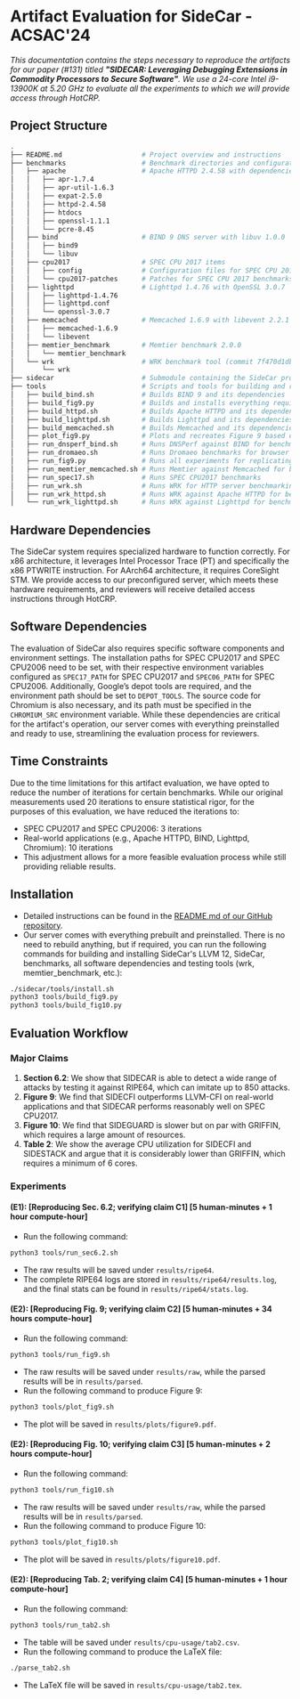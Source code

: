 # Artifact Evaluation for SideCar - ACSAC'24

_This documentation contains the steps necessary to reproduce the artifacts for our paper (#131) titled **"SIDECAR: Leveraging Debugging Extensions in Commodity Processors to Secure Software"**.
We use a 24-core Intel i9-13900K at 5.20 GHz to evaluate all the experiments to which we will provide access through HotCRP._

## Project Structure

```bash
.
├── README.md                    # Project overview and instructions
├── benchmarks                   # Benchmark directories and configurations
│   ├── apache                   # Apache HTTPD 2.4.58 with dependencies
│   │   ├── apr-1.7.4
│   │   ├── apr-util-1.6.3
│   │   ├── expat-2.5.0
│   │   ├── httpd-2.4.58
│   │   ├── htdocs
│   │   ├── openssl-1.1.1
│   │   └── pcre-8.45
│   ├── bind                     # BIND 9 DNS server with libuv 1.0.0
│   │   ├── bind9
│   │   └── libuv
│   ├── cpu2017                  # SPEC CPU 2017 items
│   │   ├── config               # Configuration files for SPEC CPU 2017
│   │   └── cpu2017-patches      # Patches for SPEC CPU 2017 benchmarks
│   ├── lighttpd                 # Lighttpd 1.4.76 with OpenSSL 3.0.7
│   │   ├── lighttpd-1.4.76
│   │   ├── lighttpd.conf
│   │   └── openssl-3.0.7
│   ├── memcached                # Memcached 1.6.9 with libevent 2.2.1
│   │   ├── memcached-1.6.9
│   │   └── libevent
│   ├── memtier_benchmark        # Memtier benchmark 2.0.0
│   │   └── memtier_benchmark
│   └── wrk                      # WRK benchmark tool (commit 7f470d1db)
│       └── wrk
├── sidecar                      # Submodule containing the SideCar project
├── tools                        # Scripts and tools for building and running experiments
│   ├── build_bind.sh            # Builds BIND 9 and its dependencies
│   ├── build_fig9.py            # Builds and installs everything required for running the Fig. 9 experiments
│   ├── build_httpd.sh           # Builds Apache HTTPD and its dependencies
│   ├── build_lighttpd.sh        # Builds Lighttpd and its dependencies
│   ├── build_memcached.sh       # Builds Memcached and its dependencies
│   ├── plot_fig9.py             # Plots and recreates Figure 9 based on the results
│   ├── run_dnsperf_bind.sh      # Runs DNSPerf against BIND for benchmarking
│   ├── run_dromaeo.sh           # Runs Dromaeo benchmarks for browser performance testing
│   ├── run_fig9.py              # Runs all experiments for replicating Figure 9
│   ├── run_memtier_memcached.sh # Runs Memtier against Memcached for benchmarking
│   ├── run_spec17.sh            # Runs SPEC CPU2017 benchmarks
│   ├── run_wrk.sh               # Runs WRK for HTTP server benchmarking
│   ├── run_wrk_httpd.sh         # Runs WRK against Apache HTTPD for benchmarking
│   └── run_wrk_lighttpd.sh      # Runs WRK against Lighttpd for benchmarking
```

## Hardware Dependencies

The SideCar system requires specialized hardware to function correctly. For x86 architecture, it leverages Intel Processor Trace (PT) and specifically the x86 PTWRITE instruction. For AArch64 architecture, it requires CoreSight STM. We provide access to our preconfigured server, which meets these hardware requirements, and reviewers will receive detailed access instructions through HotCRP.

## Software Dependencies

The evaluation of SideCar also requires specific software components and environment settings. The installation paths for SPEC CPU2017 and SPEC CPU2006 need to be set, with their respective environment variables configured as `SPEC17_PATH` for SPEC CPU2017 and `SPEC06_PATH` for SPEC CPU2006. Additionally, Google’s depot tools are required, and the environment path should be set to `DEPOT_TOOLS`. The source code for Chromium is also necessary, and its path must be specified in the `CHROMIUM_SRC` environment variable. While these dependencies are critical for the artifact's operation, our server comes with everything preinstalled and ready to use, streamlining the evaluation process for reviewers.

## Time Constraints

Due to the time limitations for this artifact evaluation,
we have opted to reduce the number of iterations for certain benchmarks.
While our original measurements used 20 iterations to ensure statistical rigor,
for the purposes of this evaluation, we have reduced the iterations to:

- SPEC CPU2017 and SPEC CPU2006: 3 iterations
- Real-world applications (e.g., Apache HTTPD, BIND, Lighttpd, Chromium): 10 iterations
- This adjustment allows for a more feasible evaluation process while still providing reliable results.

## Installation

- Detailed instructions can be found in the [README.md of our GitHub repository](https://github.com/stevens-s3lab/sidecar).
- Our server comes with everything prebuilt and preinstalled. There is no need to rebuild anything, but if required, you can run the following commands for building and installing SideCar's LLVM 12, SideCar, benchmarks, all software dependencies and testing tools (wrk, memtier_benchmark, etc.):

```bash
./sidecar/tools/install.sh
python3 tools/build_fig9.py
python3 tools/build_fig10.py
```

## Evaluation Workflow

### Major Claims

1. **Section 6.2**: We show that SIDECAR is able to detect a wide range of attacks by testing it against RIPE64, which can imitate up to 850 attacks.
2. **Figure 9**: We find that SIDECFI outperforms LLVM-CFI on real-world applications and that SIDECAR performs reasonably well on SPEC CPU2017.
3. **Figure 10**: We find that SIDEGUARD is slower but on par with GRIFFIN, which requires a large amount of resources.
4. **Table 2**: We show the average CPU utilization for SIDECFI and SIDESTACK and argue that it is considerably lower than GRIFFIN, which requires a minimum of 6 cores.

### Experiments

#### **(E1): [Reproducing Sec. 6.2; verifying claim C1] [5 human-minutes + 1 hour compute-hour]**

- Run the following command:

```bash
python3 tools/run_sec6.2.sh
```

- The raw results will be saved under `results/ripe64`.
- The complete RIPE64 logs are stored in `results/ripe64/results.log`, and the final stats can be found in `results/ripe64/stats.log`.

#### **(E2): [Reproducing Fig. 9; verifying claim C2] [5 human-minutes + 34 hours compute-hour]**

- Run the following command:

```bash
python3 tools/run_fig9.sh
```

- The raw results will be saved under `results/raw`, while the parsed results will be in `results/parsed`.
- Run the following command to produce Figure 9:

```bash
python3 tools/plot_fig9.sh
```

- The plot will be saved in `results/plots/figure9.pdf`.

#### **(E2): [Reproducing Fig. 10; verifying claim C3] [5 human-minutes + 2 hours compute-hour]**

- Run the following command:

```bash
python3 tools/run_fig10.sh
```

- The raw results will be saved under `results/raw`, while the parsed results will be in `results/parsed`.
- Run the following command to produce Figure 10:

```bash
python3 tools/plot_fig10.sh
```

- The plot will be saved in `results/plots/figure10.pdf`.

#### **(E2): [Reproducing Tab. 2; verifying claim C4] [5 human-minutes + 1 hour compute-hour]**

- Run the following command:

```bash
python3 tools/run_tab2.sh
```

- The table will be saved under `results/cpu-usage/tab2.csv`.
- Run the following command to produce the LaTeX file:

```bash
./parse_tab2.sh
```

- The LaTeX file will be saved in `results/cpu-usage/tab2.tex`.
